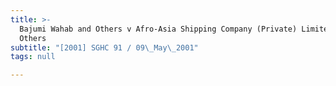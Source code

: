 ```yaml
---
title: >-
  Bajumi Wahab and Others v Afro-Asia Shipping Company (Private) Limited and
  Others
subtitle: "[2001] SGHC 91 / 09\_May\_2001"
tags: null

---
```


